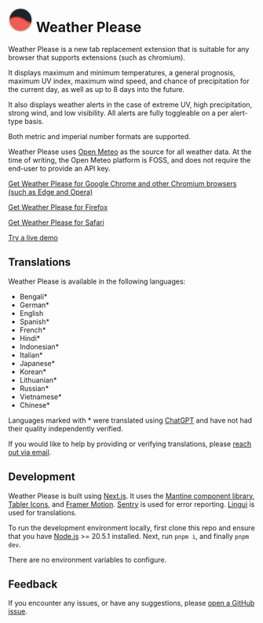 # <img src="https://raw.githubusercontent.com/ggaidelevicius/weather-please/main/public/favicon.png" alt="Weather Please logo" width="50"> Weather Please

Weather Please is a new tab replacement extension that is suitable for any browser that supports extensions (such as chromium).

It displays maximum and minimum temperatures, a general prognosis, maximum UV index, maximum wind speed, and chance of precipitation for the current day, as well as up to 8 days into the future.

It also displays weather alerts in the case of extreme UV, high precipitation, strong wind, and low visibility. All alerts are fully toggleable on a per alert-type basis.

Both metric and imperial number formats are supported.

Weather Please uses [Open Meteo](https://open-meteo.com/) as the source for all weather data. At the time of writing, the Open Meteo platform is FOSS, and does not require the end-user to provide an API key.

[Get Weather Please for Google Chrome and other Chromium browsers (such as Edge and Opera)](https://chrome.google.com/webstore/detail/weather-please/pgpheojdhgdjjahjpacijmgenmegnchn)

[Get Weather Please for Firefox](https://addons.mozilla.org/en-US/firefox/addon/weather-please/)

[Get Weather Please for Safari](https://apps.apple.com/au/app/weather-please/id6462968576)

[Try a live demo](https://weather-please.app/)

## Translations

Weather Please is available in the following languages:

- Bengali\*
- German\*
- English
- Spanish\*
- French\*
- Hindi\*
- Indonesian\*
- Italian\*
- Japanese\*
- Korean\*
- Lithuanian\*
- Russian\*
- Vietnamese\*
- Chinese\*

Languages marked with \* were translated using [ChatGPT](https://chat.openai.com/) and have not had their quality independently verified.

If you would like to help by providing or verifying translations, please [reach out via email](mailto:contact@weather-please.app).

## Development

Weather Please is built using [Next.js](https://nextjs.org/). It uses the [Mantine component library](https://mantine.dev/), [Tabler Icons](https://tablericons.com/), and [Framer Motion](https://www.framer.com/motion/). [Sentry](https://sentry.io/) is used for error reporting. [Lingui](https://lingui.dev/) is used for translations.

To run the development environment locally, first clone this repo and ensure that you have [Node.js](https://nodejs.org) >= 20.5.1 installed. Next, run `pnpm i`, and finally `pnpm dev`.

There are no environment variables to configure.

## Feedback

If you encounter any issues, or have any suggestions, please [open a GitHub issue](https://github.com/ggaidelevicius/weather-please/issues).

